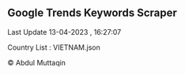 

## Google Trends Keywords Scraper 
 
Last Update 13-04-2023 , 16:27:07

Country List :
VIETNAM.json



© Abdul Muttaqin 
